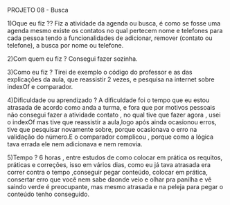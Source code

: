 PROJETO 08 - Busca

1)Oque eu fiz ??
Fiz a atividade da agenda ou busca, é como se fosse uma agenda mesmo existe os contatos no qual pertecem nome e telefones para cada pessoa tendo a funcionalidades de adicionar, remover (contato ou telefone), a busca por nome ou telefone.

2)Com quem eu fiz ?
Consegui fazer sozinha.

3)Como eu fiz ? 
Tirei de exemplo o código do professor e as das explicações da aula, que reassistir 2 vezes, e pesquisa na internet sobre indexOf e comparador.

4)Dificuldade ou aprendizado ?
A dificuldade foi o tempo que eu estou atrasada de acordo como anda a turma, e fora que por motivos pessoais não consegui fazer a atividade contato , no qual tive que fazer agora , usei o indexOf mas tive que reassistir a aula,logo após ainda ocasionou erros, tive que pesquisar novamente sobre, porque ocasionava o erro na validação do número.E o comparador complicou , porque como a lógica tava errada ele nem adicionava e nem removia.

5)Tempo ?
6 horas , entre estudos de como colocar em prática os requitos, práticas e correções, isso em vários dias, como eu já tava atrasada era correr contra o tempo ,conseguir pegar conteúdo, colocar em prática, consertar erro que você nem sabe daonde veio e olhar pra panilha e vê saindo verde é preocupante, mas mesmo atrasada e na peleja para pegar o conteúdo tenho conseguido.
